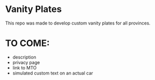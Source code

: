 # Vanity Plates 

This repo was made to develop custom vanity plates for all provinces.

# TO COME:

- description 
- privacy page 
- link to MTO 
- simulated custom text on an actual car